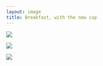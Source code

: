 ```yaml
---
layout: image
title: Breakfast, with the new cup
---
```

![](/img/IMG_3085.jpg)


![](/img/IMG_3087.jpg)


![](/img/IMG_3088.jpg)

